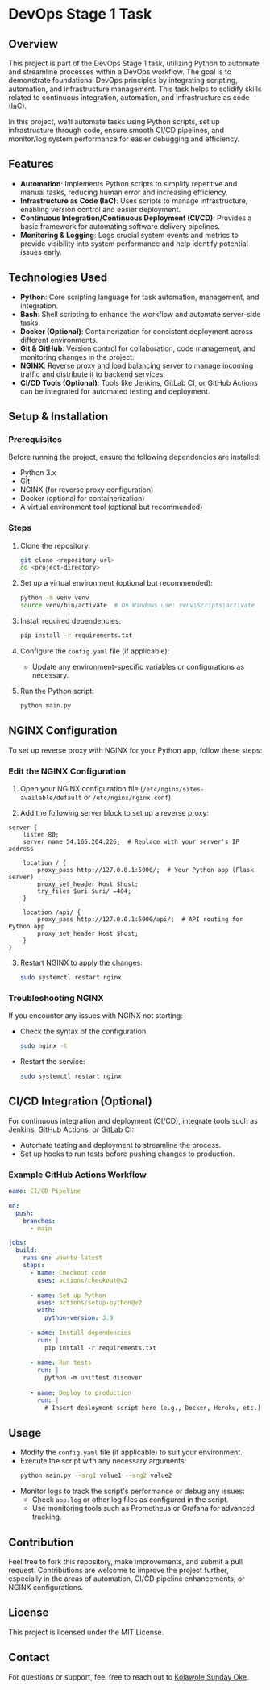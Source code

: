 
# DevOps Stage 1 Task

## Overview
This project is part of the DevOps Stage 1 task, utilizing Python to automate and streamline processes within a DevOps workflow. The goal is to demonstrate foundational DevOps principles by integrating scripting, automation, and infrastructure management. This task helps to solidify skills related to continuous integration, automation, and infrastructure as code (IaC).

In this project, we’ll automate tasks using Python scripts, set up infrastructure through code, ensure smooth CI/CD pipelines, and monitor/log system performance for easier debugging and efficiency.

## Features
- **Automation**: Implements Python scripts to simplify repetitive and manual tasks, reducing human error and increasing efficiency.
- **Infrastructure as Code (IaC)**: Uses scripts to manage infrastructure, enabling version control and easier deployment.
- **Continuous Integration/Continuous Deployment (CI/CD)**: Provides a basic framework for automating software delivery pipelines.
- **Monitoring & Logging**: Logs crucial system events and metrics to provide visibility into system performance and help identify potential issues early.

## Technologies Used
- **Python**: Core scripting language for task automation, management, and integration.
- **Bash**: Shell scripting to enhance the workflow and automate server-side tasks.
- **Docker (Optional)**: Containerization for consistent deployment across different environments.
- **Git & GitHub**: Version control for collaboration, code management, and monitoring changes in the project.
- **NGINX**: Reverse proxy and load balancing server to manage incoming traffic and distribute it to backend services.
- **CI/CD Tools (Optional)**: Tools like Jenkins, GitLab CI, or GitHub Actions can be integrated for automated testing and deployment.

## Setup & Installation
### Prerequisites
Before running the project, ensure the following dependencies are installed:
- Python 3.x
- Git
- NGINX (for reverse proxy configuration)
- Docker (optional for containerization)
- A virtual environment tool (optional but recommended)

### Steps
1. Clone the repository:
   ```sh
   git clone <repository-url>
   cd <project-directory>
   ```
   
2. Set up a virtual environment (optional but recommended):
   ```sh
   python -m venv venv
   source venv/bin/activate  # On Windows use: venv\Scripts\activate
   ```

3. Install required dependencies:
   ```sh
   pip install -r requirements.txt
   ```

4. Configure the `config.yaml` file (if applicable):
   - Update any environment-specific variables or configurations as necessary.

5. Run the Python script:
   ```sh
   python main.py
   ```

## NGINX Configuration
To set up reverse proxy with NGINX for your Python app, follow these steps:

### Edit the NGINX Configuration
1. Open your NGINX configuration file (`/etc/nginx/sites-available/default` or `/etc/nginx/nginx.conf`).
   
2. Add the following server block to set up a reverse proxy:

```nginx
server {
    listen 80;
    server_name 54.165.204.226;  # Replace with your server's IP address

    location / {
        proxy_pass http://127.0.0.1:5000/;  # Your Python app (Flask server)
        proxy_set_header Host $host;
        try_files $uri $uri/ =404;
    }

    location /api/ {
        proxy_pass http://127.0.0.1:5000/api/;  # API routing for Python app
        proxy_set_header Host $host;
    }
}
```

3. Restart NGINX to apply the changes:
   ```sh
   sudo systemctl restart nginx
   ```

### Troubleshooting NGINX
If you encounter any issues with NGINX not starting:
- Check the syntax of the configuration:
  ```sh
  sudo nginx -t
  ```
- Restart the service:
  ```sh
  sudo systemctl restart nginx
  ```

## CI/CD Integration (Optional)
For continuous integration and deployment (CI/CD), integrate tools such as Jenkins, GitHub Actions, or GitLab CI:
- Automate testing and deployment to streamline the process.
- Set up hooks to run tests before pushing changes to production.
  
### Example GitHub Actions Workflow
```yaml
name: CI/CD Pipeline

on:
  push:
    branches:
      - main

jobs:
  build:
    runs-on: ubuntu-latest
    steps:
      - name: Checkout code
        uses: actions/checkout@v2
      
      - name: Set up Python
        uses: actions/setup-python@v2
        with:
          python-version: 3.9
      
      - name: Install dependencies
        run: |
          pip install -r requirements.txt
          
      - name: Run tests
        run: |
          python -m unittest discover
          
      - name: Deploy to production
        run: |
          # Insert deployment script here (e.g., Docker, Heroku, etc.)
```

## Usage
- Modify the `config.yaml` file (if applicable) to suit your environment.
- Execute the script with any necessary arguments:
  ```sh
  python main.py --arg1 value1 --arg2 value2
  ```
- Monitor logs to track the script's performance or debug any issues:
  - Check `app.log` or other log files as configured in the script.
  - Use monitoring tools such as Prometheus or Grafana for advanced tracking.

## Contribution
Feel free to fork this repository, make improvements, and submit a pull request. Contributions are welcome to improve the project further, especially in the areas of automation, CI/CD pipeline enhancements, or NGINX configurations.

## License
This project is licensed under the MIT License.

## Contact
For questions or support, feel free to reach out to [Kolawole Sunday Oke](https://www.linkedin.com/in/kolawole-sunday-oke-38b1871a3/).